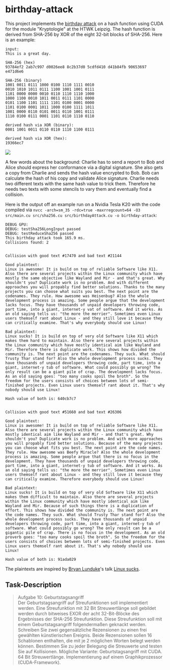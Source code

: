# birthday-attack

This project implements the [birthday attack](https://en.wikipedia.org/wiki/Birthday_attack) on a hash function using CUDA for the module "Kryptologie" at the HTWK Leipzig. The hash function is derived from SHA-256 by XOR of the eight 32-bit blocks of SHA-256. Here is an example:

```
input:
This is a great day.

SHA-256 (hex)
93784ef2 2ab7c997 d0026ee8 8c2b37d0 5cdfd410 d41b84fb 90653697 e471d6e6

SHA-256 (binary)
1001 0011 0111 1000 0100 1110 1111 0010
0010 1010 1011 0111 1100 1001 1001 0111
1101 0000 0000 0010 0110 1110 1110 1000
1000 1100 0010 1011 0011 0111 1101 0000
0101 1100 1101 1111 1101 0100 0001 0000
1101 0100 0001 1011 1000 0100 1111 1011
1001 0000 0110 0101 0011 0110 1001 0111
1110 0100 0111 0001 1101 0110 1110 0110

derived hash via XOR (binary):
0001 1001 0011 0110 0110 1110 1100 0111

derived hash via XOR (hex):
19366ec7
```

[![](http://imgs.xkcd.com/comics/protocol.png)](http://xkcd.com/1323/ "xkcd.com")

A few words about the background: Charlie has to send a report to Bob and Alice should express her conformance via a digital signature. She also gets a copy from Charlie and sends the hash value encrypted to Bob. Bob can calculate the hash of his copy and validate Alice signature. Charlie needs two different texts with the same hash value to trick them. Therefore he needs two texts with some stencils to vary them and eventually find a collision.

Here is the output off an example run on a Nvidia Tesla K20 with the code compiled via `nvcc -arch=sm_35 -rdc=true -maxrregcount=64 -O3 src/main.cu src/sha256.cu src/birthdayAttack.cu -o birthday-attack`:

```
DEBUG GPU:
DEBUG: testSha256LongInput passed
DEBUG: testReduceSha256 passed
This birthday attack took 165.9 ms.
Collisions found: 2


Collision with good text #17470 and bad text #21144

Good plaintext:
Linux is awesome! It is build on top of reliable Software like X11. Also there are several projects within the Linux community which have mostly the same objective like Wayland and Mir - and that's great. Why shouldn't you? Duplicate work is no problem. And with different approaches you will propably find better solutions. Thanks to the many projects you can choose what suits you best. The next point are the codenames. They rule. How awesome was Heisenbug? Also the whole development process is amazing. Some people argue that the development lacks focus. They have thousands of unpaid developers throwing code, part time, into a giant, internet-y vat of software. And it works. As an old saying tells us: "the more the merrier". Sometimes even Linux users themself rant about Linux - and they still love it because they can critically examine. That's why everybody should use Linux!

Bad plaintext:
Linux sucks! It is build on top of very old Software like X11 which makes them hard to maintain. Also there are several projects within the Linux community which have mostly identical aim like Wayland and Mir. Therefore there is duplicate work. This shows how divided the community is. The next point are the codenames. They suck. What should Trusty Thar stand for? Also the whole development process sucks. They have thousands of unpaid developers throwing code, part time, into a giant, internet-y tub of software. What could possibly go wrong? The only result can be a giant pile of crap. The development lacks focus. As an old saying goes: "too many cooks spoil the broth". So the freedom for the users consists of choices between lots of semi-finished projects. Even Linux users themself rant about it. That's why nobody should use Linux!

Hash value of both is: 640cb7c7


Collision with good text #51660 and bad text #26306

Good plaintext:
Linux is awesome! It is build on top of reliable Software like X11. Also there are several projects within the Linux community which have mostly identical aim like Wayland and Mir - and that's great. Why shouldn't you? Duplicate work is no problem. And with more approaches you will propably find better solutions. Because of the many projects you can choose what fits you best. The next point are the code names. They rule. How awesome was Beefy Miracle? Also the whole development process is amazing. Some people argue that there is no focus in the development. They have thousands of unpaid developers throwing code, part time, into a giant, internet-y tub of software. And it works. As an old saying tells us: "the more the merrier". Sometimes even Linux users themself rant about Linux - and they still love it because they can critically examine. Therefore everybody should use Linux!

Bad plaintext:
Linux sucks! It is build on top of very old Software like X11 which makes them difficult to maintain. Also there are several projects within the Linux community which have mostly identical aim like Wayland and Mir. Because of such things there is a duplication of effort. This shows how divided the community is. The next point are the code names. They suck. What should Trusty Thar stand for? Also the whole development process sucks. They have thousands of unpaid developers throwing code, part time, into a giant, internet-y tub of software. What could possibly go wrong? The only result can be a gigantic pile of crap. There is no focus in the development. As an old proverb goes: "too many cooks spoil the broth". So the freedom for the users consists of choices between lots of semi-finished projects. Even Linux users themself rant about it. That's why nobody should use Linux!

Hash value of both is: 91ada029
```

The plaintexts are inspired by [Bryan Lunduke](http://lunduke.com/)'s talk [Linux sucks](http://www.youtube.com/watch?v=5pOxlazS3zs).

## Task-Description

> Aufgabe 10: Geburtstagsangriff  
> Der Geburtstagsangriff auf Streufunktionen soll implementiert werden. Eine Streufunktion mit 32 Bit Streuwertlänge soll gebildet werden durch bitweises EXOR der acht 32-Bit-Blöcke des Ergebnisses der SHA-256 Streufunktion. Diese Streufunktion soll mit einem Geburtstagsangriff folgendermaßen geknackt werden. Schreiben Sie zwei gegensätzliche Rezensionen zu einen frei gewählten künstlerischen Ereignis. Beide Rezensionen sollen 16 Schablonen enthalten, die mit je 2 möglichen Worten belegt werden können. Bestimmen Sie zu jeder Belegung die Streuwerte und testen Sie auf Kollisionen. Mögliche Variante: Geburtstagsangriff mit CUDA. 64 Bit Streuwertlänge. Implementierung auf einem Graphikprozessor (CUDA-Framework).
